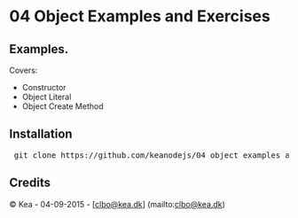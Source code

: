 # 04 Object Examples and Exercises

## Examples.   

Covers:  

* Constructor   
* Object Literal   
* Object Create Method


## Installation

<pre> git clone https://github.com/keanodejs/04_object_examples_and_exercises.git</pre>

## Credits

&copy; Kea - 04-09-2015 - [clbo@kea.dk]  (mailto:clbo@kea.dk)